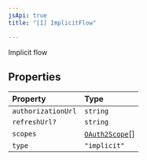```yaml
---
jsApi: true
title: "[I] ImplicitFlow"

---
```

Implicit flow

## Properties

| Property | Type |
| :------ | :------ |
| `authorizationUrl` | `string` |
| `refreshUrl?` | `string` |
| `scopes` | [`OAuth2Scope`](OAuth2Scope.md)[] |
| `type` | `"implicit"` |
